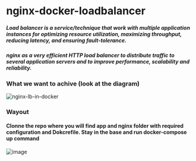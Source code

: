 # nginx-docker-loadbalancer

##### Load balancer is a service/technique that work with multiple application instances for optimizing resource utilization, maximizing throughput, reducing latency, and ensuring fault-tolerance.
##### nginx as a very efficient HTTP load balancer to distribute traffic to several application servers and to improve performance, scalability and reliability.

### What we want to achive (look at the diagram)
![nginx-lb-in-docker](https://user-images.githubusercontent.com/73134659/152667851-4992c524-7dfc-4fd0-bd35-ee537b9c438e.JPG)

### Wayout 
#### Clonne the repo where you will find app and nginx folder with required configuration and Dokcrefile. Stay in the base and run docker-compose up command
![image](https://user-images.githubusercontent.com/73134659/152667943-14d1da89-2bfc-48c1-91d9-af8c358d463a.png)

